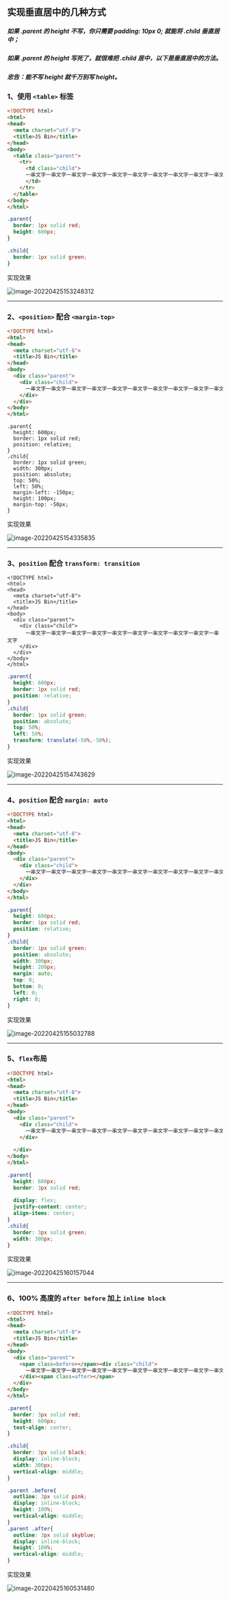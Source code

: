 

## 实现垂直居中的几种方式

##### 如果 .parent 的 height 不写，你只需要 padding: 10px 0; 就能将 .child 垂直居中；

##### 如果 .parent 的 height 写死了，就很难把 .child 居中，以下是垂直居中的方法。

##### 忠告：能不写 height 就千万别写 height。

### 1、使用 `<table>` 标签



```html
<!DOCTYPE html>
<html>
<head>
  <meta charset="utf-8">
  <title>JS Bin</title>
</head>
<body>
  <table class="parent">
    <tr>
      <td class="child">
      一串文字一串文字一串文字一串文字一串文字一串文字一串文字一串文字一串文字一串文字一串文字一串文字一串文字一串文字一串文字一串文字一串文字一串文字一串文字一串文字一串文字一串文字一串文字一串文字一串文字一串文字一串文字一串文字一串文字一串文字一串文字一串文字一串文字一串文字一串文字一串文字一串文字一串文字一串文字一串文字一串文字一串文字一串文字一串文字一串文字一串文字一串文字一串文字一串文字一串文字一串文字一串文字一串文字一串文字一串文字一串文字一串文字一串文字一串文字一串文字一串文字一串文字一串文字一串文字一串文字一串文字一串文字一串文字一串文字一串文字
      </td>
    </tr>
  </table>
</body>
</html>
```

```css
.parent{
  border: 1px solid red;
  height: 600px;
}

.child{
  border: 1px solid green;
}
```

实现效果

![image-20220425153248312](./images/image-20220425153248312.png)



---

### 2、`<position>` 配合 `<margin-top>`

```html
<!DOCTYPE html>
<html>
<head>
  <meta charset="utf-8">
  <title>JS Bin</title>
</head>
<body>
  <div class="parent">
    <div class="child">
      一串文字一串文字一串文字一串文字一串文字一串文字一串文字一串文字一串文字一串文字
    </div>
  </div>
</body>
</html>
```

```style
.parent{
  height: 600px;
  border: 1px solid red;
  position: relative;
}
.child{
  border: 1px solid green;
  width: 300px;
  position: absolute;
  top: 50%;
  left: 50%;
  margin-left: -150px;
  height: 100px;
  margin-top: -50px;
}
```

实现效果

![image-20220425154335835](./images/image-20220425154335835.png)



---

### 3、`position` 配合 `transform: transition`

```
<!DOCTYPE html>
<html>
<head>
  <meta charset="utf-8">
  <title>JS Bin</title>
</head>
<body>
  <div class="parent">
    <div class="child">
      一串文字一串文字一串文字一串文字一串文字一串文字一串文字一串文字一串文字一串文字
    </div>
  </div>
</body>
</html>
```

```css
.parent{
  height: 600px;
  border: 1px solid red;
  position: relative;
}
.child{
  border: 1px solid green;
  position: absolute;
  top: 50%;
  left: 50%;
  transform: translate(-50%,-50%);
}
```

实现效果

![image-20220425154743629](./images/image-20220425154743629.png)



---

### 4、`position` 配合 `margin: auto`

```html
<!DOCTYPE html>
<html>
<head>
  <meta charset="utf-8">
  <title>JS Bin</title>
</head>
<body>
  <div class="parent">
    <div class="child">
      一串文字一串文字一串文字一串文字一串文字一串文字一串文字一串文字一串文字一串文字
    </div>
  </div>
</body>
</html>
```

```css
.parent{
  height: 600px;
  border: 1px solid red;
  position: relative;
}
.child{
  border: 1px solid green;
  position: absolute;
  width: 300px;
  height: 200px;
  margin: auto;
  top: 0;
  bottom: 0;
  left: 0;
  right: 0;
}
```

实现效果

![image-20220425155032788](./images/image-20220425155032788.png)



---

### 5、`flex`布局

```html
<!DOCTYPE html>
<html>
<head>
  <meta charset="utf-8">
  <title>JS Bin</title>
</head>
<body>
  <div class="parent">
    <div class="child">
      一串文字一串文字一串文字一串文字一串文字一串文字一串文字一串文字一串文字一串文字
    </div>
    
  </div>
</body>
</html>
```

```css
.parent{
  height: 600px;
  border: 3px solid red;
  
  display: flex;
  justify-content: center;
  align-items: center;
}
.child{
  border: 3px solid green;
  width: 300px;
}
```

实现效果

![image-20220425160157044](./images/image-20220425160157044.png)









---

### 6、100% 高度的 `after before` 加上 `inline block`

```html
<!DOCTYPE html>
<html>
<head>
  <meta charset="utf-8">
  <title>JS Bin</title>
</head>
<body>
  <div class="parent">
    <span class=before></span><div class="child">
      一串文字一串文字一串文字一串文字一串文字一串文字一串文字一串文字一串文字一串文字一串文字一串文字一串文字一串文字一串文字一串文字一串文字一串文字一串文字一串文字一串文字一串文字一串文字一串文字一串文字一串文字一串文字一串文字一串文字一串文字一串文字一串文字一串文字一串文字一串文字一串文字一串文字一串文字一串文字一串文字一串文字一串文字一串文字一串文字一串文字一串文字一串文字一串文字一串文字一串文字一串文字一串文字一串文字一串文字一串文字一串文字一串文字一串文字一串文字一串文字一串文字一串文字一串文字一串文字一串文字一串文字一串文字一串文字一串文字一串文字   
    </div><span class=after></span>
  </div>
</body>
</html>
```

```css
.parent{
  border: 3px solid red;
  height: 600px;
  text-align: center;
}

.child{
  border: 3px solid black;
  display: inline-block;
  width: 300px;
  vertical-align: middle;
}

.parent .before{
  outline: 3px solid pink;
  display: inline-block;
  height: 100%;
  vertical-align: middle;
}
.parent .after{
  outline: 3px solid skyblue;
  display: inline-block;
  height: 100%;
  vertical-align: middle;
}
```

实现效果

![image-20220425160531480](./images/image-20220425160531480.png)

